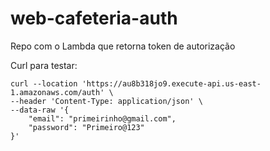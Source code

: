 # web-cafeteria-auth

Repo com o Lambda que retorna token de autorização

Curl para testar:
```
curl --location 'https://au8b318jo9.execute-api.us-east-1.amazonaws.com/auth' \
--header 'Content-Type: application/json' \
--data-raw '{
    "email": "primeirinho@gmail.com",
    "password": "Primeiro@123"
}' 
```
